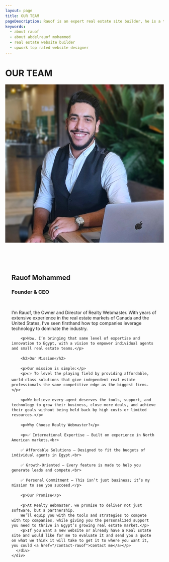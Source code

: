 ```yaml
---
layout: page
title: OUR TEAM
pageDescription: Rauof is an expert real estate site builder, he is a top rated at Upwork and completed over 50 projects with 100% Job Satisfication.
keywords:
  - about rauof
  - about abdelrauof mohammed
  - real estate website builder
  - upwork top rated website designer
---
```

<div id="about-us">
  <h1>OUR TEAM</h1>
  <div class="container max-width-auto" style="padding:0;">
  <div class="row max-width-auto" style="max-width: 1000px;margin: auto;">
      <div class="col-sm-6" style="padding:0;">
        <img class="personalImage" src="/public/assets/photos/business-photo.jpg">
      </div>
      <div class="col-sm-6"  style="padding: 50px 20px;">
        <br>
        <h2>Rauof Mohammed</h2>
        <h3>Founder & CEO</h3>
        <br>
        <p>I’m Rauof, the Owner and Director of Realty Webmaster. With years of extensive experience in the real estate markets of Canada and the United States, I’ve seen firsthand how top companies leverage technology to dominate the industry.</p>

        <p>Now, I’m bringing that same level of expertise and innovation to Egypt, with a vision to empower individual agents and small real estate teams.</p>

        <h2>Our Mission</h2>

        <p>Our mission is simple:</p>
        <p>👉 To level the playing field by providing affordable, world-class solutions that give independent real estate professionals the same competitive edge as the biggest firms.</p>

        <p>We believe every agent deserves the tools, support, and technology to grow their business, close more deals, and achieve their goals without being held back by high costs or limited resources.</p>

        <p>Why Choose Realty Webmaster?</p>

        <p>✅ International Expertise – Built on experience in North American markets.<br>

        ✅ Affordable Solutions – Designed to fit the budgets of individual agents in Egypt.<br>

        ✅ Growth-Oriented – Every feature is made to help you generate leads and compete.<br>

        ✅ Personal Commitment – This isn’t just business; it’s my mission to see you succeed.</p>

        <p>Our Promise</p>

        <p>At Realty Webmaster, we promise to deliver not just software, but a partnership.
        We’ll equip you with the tools and strategies to compete with top companies, while giving you the personalized support you need to thrive in Egypt’s growing real estate market.</p>
        <p>If you want a new website or already have a Real Estate site and would like for me to evaluate it and send you a quote on what we think it will take to get it to where you want it, you could <a href="/contact-rauof">Contact me</a></p>
      </div>
    </div>
  </div>
</div>
